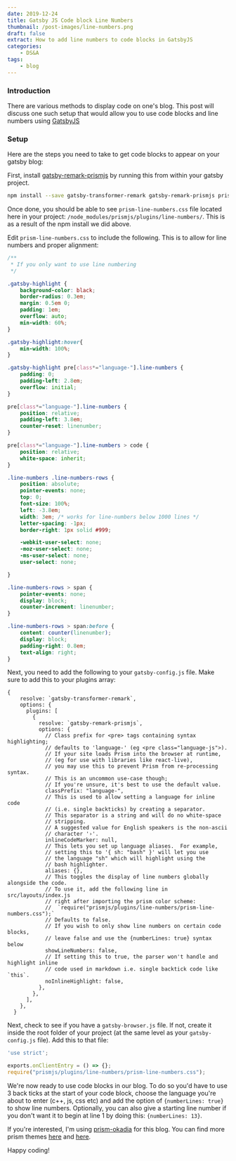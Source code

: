```yaml
---
date: 2019-12-24
title: Gatsby JS Code block Line Numbers
thumbnail: /post-images/line-numbers.png
draft: false
extract: How to add line numbers to code blocks in GatsbyJS
categories: 
    - DS&A
tags:
    - blog
---
```


### Introduction

There are various methods to display code on one's blog. This post will discuss one such setup that would allow you to use code blocks and line numbers using [GatsbyJS](https://www.gatsbyjs.org/)

### Setup

Here are the steps you need to take to get code blocks to appear on your gatsby blog:

First, install [gatsby-remark-prismjs](https://www.gatsbyjs.org/packages/gatsby-remark-prismjs/) by running this from within your gatsby project. 
```bash
npm install --save gatsby-transformer-remark gatsby-remark-prismjs prismjs
```

Once done, you should be able to see `prism-line-numbers.css` file located here in your project: `/node_modules/prismjs/plugins/line-numbers/`. This is as a result of the npm install we did above.

Edit `prism-line-numbers.css` to include the following. This is to allow for line numbers and proper alignment:

```css
/**
 * If you only want to use line numbering
 */

.gatsby-highlight {
	background-color: black;
	border-radius: 0.3em;
	margin: 0.5em 0;
	padding: 1em;
	overflow: auto;
	min-width: 60%;
}

.gatsby-highlight:hover{
	min-width: 100%;
}

.gatsby-highlight pre[class*="language-"].line-numbers {
	padding: 0;
	padding-left: 2.8em;
	overflow: initial;
}

pre[class*="language-"].line-numbers {
	position: relative;
	padding-left: 3.8em;
	counter-reset: linenumber;
}

pre[class*="language-"].line-numbers > code {
	position: relative;
	white-space: inherit;
}

.line-numbers .line-numbers-rows {
	position: absolute;
	pointer-events: none;
	top: 0;
	font-size: 100%;
	left: -3.8em;
	width: 3em; /* works for line-numbers below 1000 lines */
	letter-spacing: -1px;
	border-right: 1px solid #999;

	-webkit-user-select: none;
	-moz-user-select: none;
	-ms-user-select: none;
	user-select: none;

}

.line-numbers-rows > span {
	pointer-events: none;
	display: block;
	counter-increment: linenumber;
}

.line-numbers-rows > span:before {
	content: counter(linenumber);
	display: block;
	padding-right: 0.8em;
	text-align: right;
}

```

Next, you need to add the following to your `gatsby-config.js` file. Make sure to add this to your plugins array:

```javascript{numberLines: true}
{
    resolve: `gatsby-transformer-remark`,
    options: {
      plugins: [
        {
          resolve: `gatsby-remark-prismjs`,
          options: {
            // Class prefix for <pre> tags containing syntax highlighting;
            // defaults to 'language-' (eg <pre class="language-js">).
            // If your site loads Prism into the browser at runtime,
            // (eg for use with libraries like react-live),
            // you may use this to prevent Prism from re-processing syntax.
            // This is an uncommon use-case though;
            // If you're unsure, it's best to use the default value.
            classPrefix: "language-",
            // This is used to allow setting a language for inline code
            // (i.e. single backticks) by creating a separator.
            // This separator is a string and will do no white-space
            // stripping.
            // A suggested value for English speakers is the non-ascii
            // character '›'.
            inlineCodeMarker: null,
            // This lets you set up language aliases.  For example,
            // setting this to '{ sh: "bash" }' will let you use
            // the language "sh" which will highlight using the
            // bash highlighter.
            aliases: {},
            // This toggles the display of line numbers globally alongside the code.
            // To use it, add the following line in src/layouts/index.js
            // right after importing the prism color scheme:
            //  `require("prismjs/plugins/line-numbers/prism-line-numbers.css");`
            // Defaults to false.
            // If you wish to only show line numbers on certain code blocks,
            // leave false and use the {numberLines: true} syntax below
            showLineNumbers: false,
            // If setting this to true, the parser won't handle and highlight inline
            // code used in markdown i.e. single backtick code like `this`.
            noInlineHighlight: false,
          },
        },
      ],
    },
  }
```

Next, check to see if you have a `gatsby-browser.js` file. If not, create it inside the root folder of your project (at the same level as your `gatsby-config.js` file). Add this to that file:

```js
'use strict';

exports.onClientEntry = () => {};
require("prismjs/plugins/line-numbers/prism-line-numbers.css");
``` 

We're now ready to use code blocks in our blog. To do so you'd have to use 3 back ticks at the start of your code block, choose the language you're about to enter (c++, js, css etc) and add the option of `{numberLines: true}` to show line numbers. Optionally, you can also give a starting line number if you don't want it to begin at line 1 by doing this: `{numberLines: 13}`.

If you're interested, I'm using [prism-okadia](https://github.com/ocodia/okaidia-prismjs-theme/blob/master/okaidia.css) for this blog. You can find more prism themes [here](https://github.com/PrismJS/prism-themes/tree/master/themes) and [here](https://github.com/PrismJS/prism/).

Happy coding!